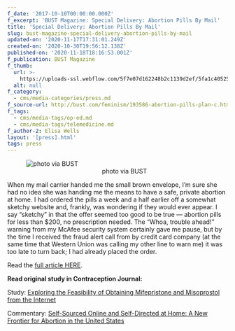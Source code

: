 ```yaml
---
f_date: '2017-10-10T00:00:00.000Z'
f_excerpt: 'BUST Magazine: Special Delivery: Abortion Pills By Mail'
title: 'Special Delivery: Abortion Pills By Mail'
slug: bust-magazine-special-delivery-abortion-pills-by-mail
updated-on: '2020-11-17T17:31:01.249Z'
created-on: '2020-10-30T19:56:12.138Z'
published-on: '2020-11-18T18:16:53.001Z'
f_publication: BUST Magazine
f_thumb:
  url: >-
    https://uploads-ssl.webflow.com/5f7e07d162248b2c1139d2ef/5fa1c40525214db387419f67_BUST%20Magazine-%20Special%20Delivery-%20Abortion%20Pills%20By%20Mail.jpg
  alt: null
f_category:
  - cms/media-categories/press.md
f_source-url: http://bust.com/feminism/193586-abortion-pills-plan-c.html
f_tags:
  - cms/media-tags/op-ed.md
  - cms/media-tags/telemedicine.md
f_author-2: Elisa Wells
layout: '[press].html'
tags: press
---
```


           <img src="https://images.squarespace-cdn.com/content/v1/55411f70e4b033b0c2b7dc0d/1507673068640-WYDAMGHNHRUOAL4CATZK/ke17ZwdGBToddI8pDm48kPNtcMJFprLRX4D7BBcE-Z1Zw-zPPgdn4jUwVcJE1ZvWQUxwkmyExglNqGp0IvTJZUJFbgE-7XRK3dMEBRBhUpxEcopPM6t5jnOfBeDi6mAnMs0o3QNzUoRO7qM2VRastcynql6-NtRK4voRKaEN7pE/mailbox\_684cb.jpg" alt="photo via BUST" />                                                                                                                                              photo via BUST                                

When my mail carrier handed me the small brown envelope, I’m sure she had no idea she was handing me the means to have a safe, private abortion at home. I had ordered the pills a week and a half earlier off a somewhat sketchy website and, frankly, was wondering if they would ever appear. I say “sketchy” in that the offer seemed too good to be true — abortion pills for less than $200, no prescription needed. The “Whoa, trouble ahead!” warning from my McAfee security system certainly gave me pause, but by the time I received the fraud alert call from by credit card company (at the same time that Western Union was calling my other line to warn me) it was too late to turn back; I had already placed the order. 

Read the [full article HERE](http://bust.com/feminism/193586-abortion-pills-plan-c.html).

**Read original study in Contraception Journal:**

Study: [Exploring the Feasibility of Obtaining Mifepristone and Misoprostol from the Internet](http://www.contraceptionjournal.org/pb/assets/raw/Health%20Advance/journals/contra/CON_8985.pdf) 

Commentary: [Self-Sourced Online and Self-Directed at Home: A New Frontier for Abortion in the United States](http://www.contraceptionjournal.org/pb/assets/raw/Health%20Advance/journals/contra/CON_8984.pdf)
